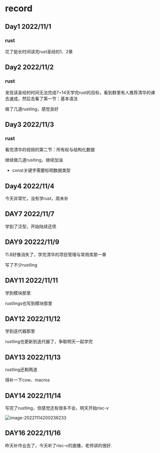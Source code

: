 # record

## Day1 2022/11/1

### rust

花了挺长时间读完rust圣经的1、2章



## Day2 2022/11/2

### rust

发现读圣经的时间无法完成7~14天学完rust的目标，看到群里有人推荐清华的课去速成，然后去看了第一节：基本语法

做了几道rustling，感觉良好



## Day3 2022/11/3

### rust

看完清华的视频的第二节：所有权与结构化数据

继续做几道rustling，继续加油

- const关键字需要标明数据类型



## Day4 2022/11/4

今天非常忙，没有学rust，周末补



## DAY7 2022/11/7

学到了泛型，开始陆续还债



## DAY9 20222/11/9

11.8好像消失了，学完清华的项目管理与常用库那一章

写了不少rustling



## DAY11 2022/11/11

学到模块那里

rustlings也写到模块那里



## DAY12 2022/11/12

学到迭代器那里

rustling也更新到迭代器了，争取明天一起学完



## DAY13 2022/11/13

rustling还剩两道

得补一下cow、macros



## DAY14 2022/11/14

写完了rustling，但感觉还有很多不会，明天开始risc-v

![image-20221114200236233](C:/Users/86147/AppData/Roaming/Typora/typora-user-images/image-20221114200236233.png)



## DAY16 2022/11/16

昨天补作业去了，今天听了risc-v的直播，老师讲的很好.